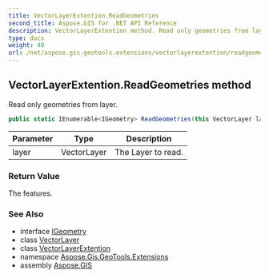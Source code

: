 ```yaml
---
title: VectorLayerExtention.ReadGeometries
second_title: Aspose.GIS for .NET API Reference
description: VectorLayerExtention method. Read only geometries from layer
type: docs
weight: 40
url: /net/aspose.gis.geotools.extensions/vectorlayerextention/readgeometries/
---
```

## VectorLayerExtention.ReadGeometries method

Read only geometries from layer.

```csharp
public static IEnumerable<IGeometry> ReadGeometries(this VectorLayer layer)
```

| Parameter | Type | Description |
| --- | --- | --- |
| layer | VectorLayer | The Layer to read. |

### Return Value

The features.

### See Also

* interface [IGeometry](../../../aspose.gis.geometries/igeometry/)
* class [VectorLayer](../../../aspose.gis/vectorlayer/)
* class [VectorLayerExtention](../)
* namespace [Aspose.Gis.GeoTools.Extensions](../../vectorlayerextention/)
* assembly [Aspose.GIS](../../../)


